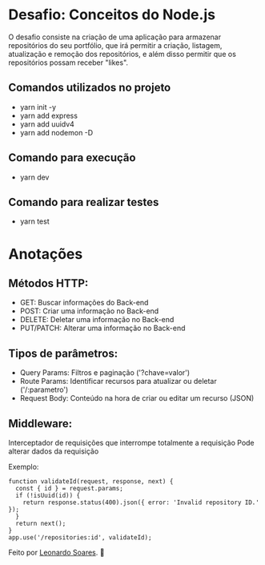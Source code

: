 # Desafio: Conceitos do Node.js

O desafio consiste na criação de uma aplicação para armazenar repositórios do seu portfólio, que irá permitir a criação, listagem, atualização e remoção dos repositórios, e além disso permitir que os repositórios possam receber "likes".

## Comandos utilizados no projeto

- yarn init -y
- yarn add express
- yarn add uuidv4
- yarn add nodemon -D

## Comando para execução

- yarn dev

## Comando para realizar testes

- yarn test

# Anotações

## Métodos HTTP:

- GET: Buscar informações do Back-end
- POST: Criar uma informação no Back-end
- DELETE: Deletar uma informação no Back-end
- PUT/PATCH: Alterar uma informação no Back-end

## Tipos de parâmetros:

- Query Params: Filtros e paginação ('?chave=valor')
- Route Params: Identificar recursos para atualizar ou deletar ('/:parametro')
- Request Body: Conteúdo na hora de criar ou editar um recurso (JSON)

## Middleware:

Interceptador de requisições que interrompe totalmente a requisição
Pode alterar dados da requisição

Exemplo:

```
function validateId(request, response, next) {
  const { id } = request.params;
  if (!isUuid(id)) {
    return response.status(400).json({ error: 'Invalid repository ID.' });
  }
  return next();
}
app.use('/repositories:id', validateId);

```

Feito por [Leonardo Soares](https://www.linkedin.com/in/lucas-prazeres/). 🚀
